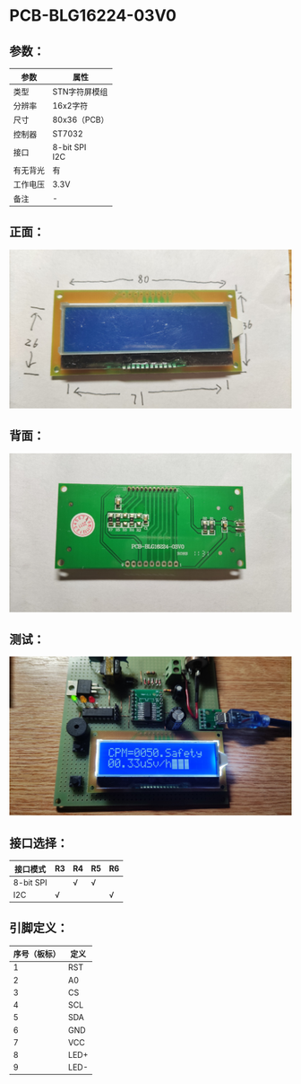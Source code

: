# PCB-BLG16224-03V0

## 参数：

| 参数     | 属性               |
| -------- | ------------------ |
| 类型     | STN字符屏模组      |
| 分辨率   | 16x2字符           |
| 尺寸     | 80x36（PCB）       |
| 控制器   | ST7032             |
| 接口     | 8-bit SPI<br />I2C |
| 有无背光 | 有                 |
| 工作电压 | 3.3V               |
| 备注     | -                  |

## 正面：

![正面](正面.jpg)

## 背面：

![背面](背面.jpg)

## 测试：

![测试](测试.jpg)

## 接口选择：

| 接口模式  | R3   | R4   | R5   | R6   |
| --------- | ---- | ---- | ---- | ---- |
| 8-bit SPI |      | √    | √    |      |
| I2C       | √    |      |      | √    |

## 引脚定义：

| 序号（板标） | 定义 |
| ------------ | ---- |
| 1            | RST  |
| 2            | A0   |
| 3            | CS   |
| 4            | SCL  |
| 5            | SDA  |
| 6            | GND  |
| 7            | VCC  |
| 8            | LED+ |
| 9            | LED- |